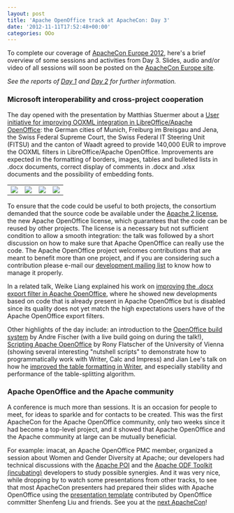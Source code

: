 ```yaml
---
layout: post
title: 'Apache OpenOffice track at ApacheCon: Day 3'
date: '2012-11-11T17:52:48+00:00'
categories: OOo
---
```

<p>To complete our coverage of <a href="http://www.apachecon.eu/">ApacheCon Europe 2012</a>, here's a brief overview of some sessions and activities from Day 3. Slides, audio and/or video of all sessions will soon be posted on the <a href="http://www.apachecon.eu/">ApacheCon Europe site</a>.</p> 
  <p><em>See the reports of <a href="http://s.apache.org/openoffice-aceu2012-day-1">Day 1</a> and <a href="http://s.apache.org/openoffice-aceu2012-day-2">Day 2</a> for further information.</em></p> 
  <h3>Microsoft interoperability and cross-project cooperation</h3> 
  <p>The day opened with the presentation by Matthias Stuermer about a <a href="http://www.apachecon.eu/schedule/presentation/46/">User initiative for improving OOXML integration in LibreOffice/Apache OpenOffice</a>: the German cities of Munich, Freiburg im Breisgau and Jena, the Swiss Federal Supreme Court, the Swiss Federal IT Steering Unit (FITSU) and the canton of Waadt agreed to provide 140,000 EUR to improve the OOXML filters in LibreOffice/Apache OpenOffice. Improvements are expected in the formatting of borders, images, tables and bulleted lists in .docx documents, correct display of comments in .docx and .xlsx documents and the possibility of embedding fonts.</p> 
  <div align="center"> 
    <table cellpadding="10"> 
      <tbody> 
        <tr> 
          <td><a href="http://people.apache.org/~pescetti/roller/20121108/stuermer1-1024.jpg" target="_new"><img src="http://people.apache.org/~pescetti/roller/20121108/stuermer1-160.jpg" /></a></td> 
          <td><a href="http://people.apache.org/~pescetti/roller/20121108/stuermer2-1024.jpg" target="_new"><img src="http://people.apache.org/~pescetti/roller/20121108/stuermer2-160.jpg" /></a></td> 
          <td><a href="http://people.apache.org/~pescetti/roller/20121108/stuermer3-1024.jpg" target="_new"><img src="http://people.apache.org/~pescetti/roller/20121108/stuermer3-160.jpg" /></a></td> 
          <td><a href="http://people.apache.org/~pescetti/roller/20121108/stuermer4-1024.jpg" target="_new"><img src="http://people.apache.org/~pescetti/roller/20121108/stuermer4-160.jpg" /></a></td> 
        </tr> 
      </tbody> 
    </table> 
  </div> 
  <p>To ensure that the code could be useful to both projects, the consortium demanded that the source code be available under the <a href="http://www.apache.org/licenses/LICENSE-2.0.html">Apache 2 license</a>, the new Apache OpenOffice license, which guarantees that the code can be reused by other projects. The license is a necessary but not sufficient condition to allow a smooth integration: the talk was followed by a short discussion on how to make sure that Apache OpenOffice can really use the code. The Apache OpenOffice project welcomes contributions that are meant to benefit more than one project, and if you are considering such a contribution please e-mail our <a href="http://incubator.apache.org/openofficeorg/mailing-lists.html#development-mailing-list">development mailing list</a> to know how to manage it properly.</p> 
  <p>In a related talk, Weike Liang explained his work on <a href="http://www.apachecon.eu/schedule/presentation/58/">improving the .docx export filter in Apache OpenOffice</a>, where he showed new developments based on code that is already present in Apache OpenOffice but is disabled since its quality does not yet match the high expectations users have of the Apache OpenOffice export filters.</p> 
  <p>Other highlights of the day include: an introduction to the <a href="http://www.apachecon.eu/schedule/presentation/158/">OpenOffice build system</a> by Andre Fischer (with a live build going on during the talk!), <a href="http://www.apachecon.eu/schedule/presentation/44/">Scripting Apache OpenOffice</a> by Rony Flatscher of the University of Vienna (showing several interesting &quot;nutshell scripts&quot; to demonstrate how to programmatically work with Writer, Calc and Impress) and Jian Lee's talk on how he <a href="http://www.apachecon.eu/schedule/presentation/173/">improved the table formatting in Writer</a>, and especially stability and performance of the table-splitting algorithm.</p> 
  <h3>Apache OpenOffice and the Apache community</h3> 
  <p>A conference is much more than sessions. It is an occasion for people to meet, for ideas to sparkle and for contacts to be created. This was the first ApacheCon for the Apache OpenOffice community, only two weeks since it had become a top-level project, and it showed that Apache OpenOffice and the Apache community at large can be mutually beneficial.</p> 
  <p>For example: imacat, an Apache OpenOffice PMC member, organized a session about Women and Gender Diversity at Apache; our developers had technical discussions with the <a href="http://poi.apache.org/">Apache POI</a> and the <a href="http://incubator.apache.org/odftoolkit/">Apache ODF Toolkit (incubating)</a> developers to study possible synergies. And it was very nice, while dropping by to watch some presentations from other tracks, to see that most ApacheCon presenters had prepared their slides with Apache OpenOffice using the <a href="http://templates.openoffice.org/en/node/8865">presentation template</a> contributed by OpenOffice committer Shenfeng Liu and friends. See you at the <a href="http://na.apachecon.com/">next ApacheCon</a>!</p>
